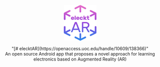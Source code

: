 <p align="center">
  <img width="105" height="115" src="https://github.com/vsafontlopez/elecktAR/blob/main/assets/elecktAR_icon.png">
</p>

<div align="center">"[# elecktAR](https://openaccess.uoc.edu/handle/10609/138366)"</div>

<div align="center">An open source Android app that proposes a novel approach for learning electronics based on Augmented Reality (AR)
</div>




